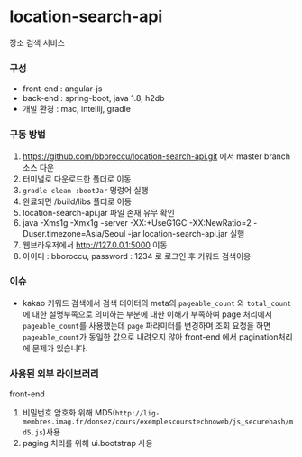 # location-search-api
장소 검색 서비스

### 구성
- front-end : angular-js
- back-end : spring-boot, java 1.8, h2db
- 개발 환경 : mac, intellij, gradle

### 구동 방법
1. https://github.com/bboroccu/location-search-api.git 에서 master branch 소스 다운
2. 터미널로 다운로드한 폴더로 이동
3. `gradle clean :bootJar` 명렁어 실행
4. 완료되면 /build/libs 폴더로 이동
5. location-search-api.jar 파일 존재 유무 확인 
6. java -Xms1g -Xmx1g -server -XX:+UseG1GC -XX:NewRatio=2 -Duser.timezone=Asia/Seoul -jar location-search-api.jar 실행
7. 웹브라우저에서 http://127.0.0.1:5000 이동
8. 아이디 : bboroccu, password : 1234 로 로그인 후 키워드 검색이용

### 이슈
- kakao 키워드 검색에서 검색 데이터의 meta의 `pageable_count` 와 `total_count`에 대한 설명부족으로 의미하는 부분에 대한 이해가 부족하여
page 처리에서 `pageable_count`를 사용했는데 `page` 파라미터를 변경하며 조회 요청을 하면 `pageable_count`가 동일한 값으로 내려오지 않아
front-end 에서 pagination처리에 문제가 있습니다. 

### 사용된 외부 라이브러리
front-end
1. 비밀번호 암호화 위해 MD5(`http://lig-membres.imag.fr/donsez/cours/exemplescourstechnoweb/js_securehash/md5.js`)사용
2. paging 처리를 위해 ui.bootstrap 사용

